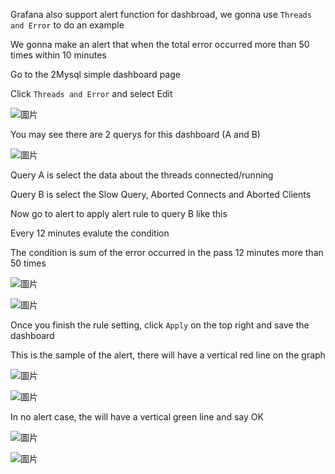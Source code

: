 Grafana also support alert function for dashbroad, we gonna use `Threads and Error` to do an example

We gonna make an alert that when the total error occurred more than 50 times within 10 minutes

Go to the 2Mysql simple dashboard page

Click `Threads and Error` and select Edit

![圖片](https://user-images.githubusercontent.com/74434769/141324368-190dab27-2805-4d61-9c33-393c8863f607.png)

You may see there are 2 querys for this dashboard (A and B)

![圖片](https://user-images.githubusercontent.com/74434769/141324557-f667bf53-692d-44af-b1dd-f00e80984144.png)

Query A is select the data about the threads connected/running

Query B is select the Slow Query, Aborted Connects and Aborted Clients

Now go to alert to apply alert rule to query B like this

Every 12 minutes evalute the condition

The condition is sum of the error occurred in the pass 12 minutes more than 50 times

![圖片](https://user-images.githubusercontent.com/74434769/141325948-303a5e48-4b05-4554-9c61-ceaa8e039391.png)


![圖片](https://user-images.githubusercontent.com/74434769/141332317-a8f99e95-5a4f-4ad8-b22c-9d469a8b3090.png)

Once you finish the rule setting, click `Apply` on the top right and save the dashboard

This is the sample of the alert, there will have a vertical red line on the graph 

![圖片](https://user-images.githubusercontent.com/74434769/141332097-95b6d93e-2443-4063-bd58-73db31634cd0.png)

![圖片](https://user-images.githubusercontent.com/74434769/141332134-fd8a727a-4f81-47c2-8550-0915bf41fb42.png)

In no alert case, the will have a vertical green line and say OK

![圖片](https://user-images.githubusercontent.com/74434769/141349169-bf00238d-21fe-47fa-8d20-f79ad0cf56ee.png)

![圖片](https://user-images.githubusercontent.com/74434769/141349232-44018b9d-f3e0-4fb4-98cd-ce0fa77d2035.png)


